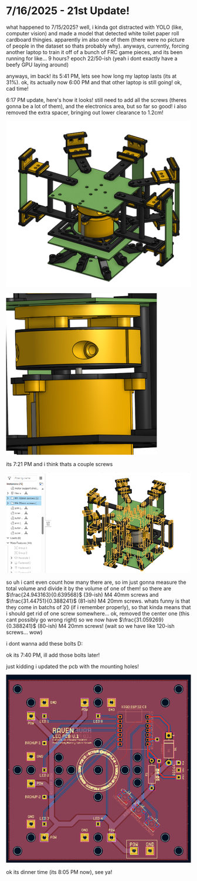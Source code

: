 # 7/16/2025 - 21st Update!

what happened to 7/15/2025? well, i kinda got distracted with YOLO (like, computer vision) and made a model that detected white toilet paper roll cardboard thingies. apparently im also one of them (there were no picture of people in the dataset so thats probably why). anyways, currently, forcing another laptop to train it off of a bunch of FRC game pieces, and its been running for like... 9 hours? epoch 22/50-ish (yeah i dont exactly have a beefy GPU laying around)

anyways, im back! its 5:41 PM, lets see how long my laptop lasts (its at 31%). ok, its actually now 6:00 PM and that other laptop is still going! ok, cad time!

6:17 PM update, here's how it looks! still need to add all the screws (theres gonna be a lot of them), and the electronics area, but so far so good! i also removed the extra spacer, bringing out lower clearance to 1.2cm!

![yay](</updatelogs/images/202507/07162025 - 1.png>)

![huh](</updatelogs/images/202507/07162025 - 2.png>)

its 7:21 PM and i think thats a couple screws

![waa](</updatelogs/images/202507/07162025 - 3.png>)

so uh i cant even count how many there are, so im just gonna measure the total volume and divide it by the volume of one of them! so there are $\frac{24.943163}{0.639568}$ (39-ish) M4 40mm screws and $\frac{31.44751}{0.388241}$ (81-ish) M4 20mm screws. whats funny is that they come in batchs of 20 (if i remember properly), so that kinda means that i should get rid of one screw somewhere... ok, removed the center one (this cant possibly go wrong right) so we now have $\frac{31.059269}{0.388241}$ (80-ish) M4 20mm screws! (wait so we have like 120-ish screws... wow)

i dont wanna add these bolts D:

ok its 7:40 PM, ill add those bolts later!

just kidding i updated the pcb with the mounting holes!

![waw](</updatelogs/images/202507/07162025 - 4.png>)

ok its dinner time (its 8:05 PM now), see ya!